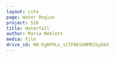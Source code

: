 ```yaml
---
layout: cite
page: Water Region
project: S16
title: Waterfall
author: Maria Neblett
media: File
drive_id: 0B-EgRPOLo_vCTFNESXNMR2kybkU
---
```

